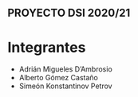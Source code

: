 ## PROYECTO DSI 2020/21
# Integrantes
- Adrián Migueles D’Ambrosio
- Alberto Gómez Castaño
- Simeón Konstantinov Petrov
